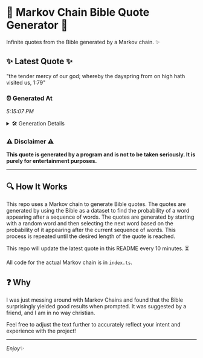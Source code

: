 # 📖 Markov Chain Bible Quote Generator 📖

Infinite quotes from the Bible generated by a Markov chain. ✨

## ✨ Latest Quote ✨
"the tender mercy of our god; whereby the dayspring from on high hath visited us, 1:79"

### ⏰ Generated At
*5:15:07 PM*

<details>
    <summary>🛠️ Generation Details</summary>
    <p>
        <strong>🌱 Seed:</strong> the<br>
        <strong>🔄 Iterations:</strong> 15<br>
        <strong>📜 Context History:</strong><br>[ the ]: tender<br>[ the, tender ]: mercy<br>[ the, tender, mercy ]: of<br>[ the, tender, mercy, of ]: our<br>[ the, tender, mercy, of, our ]: god;<br>[ the, tender, mercy, of, our, god; ]: whereby<br>[ tender, mercy, of, our, god;, whereby ]: the<br>[ mercy, of, our, god;, whereby, the ]: dayspring<br>[ of, our, god;, whereby, the, dayspring ]: from<br>[ our, god;, whereby, the, dayspring, from ]: on<br>[ god;, whereby, the, dayspring, from, on ]: high<br>[ whereby, the, dayspring, from, on, high ]: hath<br>[ the, dayspring, from, on, high, hath ]: visited<br>[ dayspring, from, on, high, hath, visited ]: us,<br>[ from, on, high, hath, visited, us, ]: 1:79<br>
    </p>
</details>

### ⚠️ Disclaimer ⚠️
**This quote is generated by a program and is not to be taken seriously. It is purely for entertainment purposes.**

---

## 🔍 How It Works

This repo uses a Markov chain to generate Bible quotes. The quotes are generated by using the Bible as a dataset to find the probability of a word appearing after a sequence of words. The quotes are generated by starting with a random word and then selecting the next word based on the probability of it appearing after the current sequence of words. This process is repeated until the desired length of the quote is reached.

This repo will update the latest quote in this README every 10 minutes. ⏳

All code for the actual Markov chain is in `index.ts`.

## ❓ Why

I was just messing around with Markov Chains and found that the Bible surprisingly yielded good results when prompted. 
It was suggested by a friend, and I am in no way christian.

Feel free to adjust the text further to accurately reflect your intent and experience with the project!

---

*Enjoy*✨
